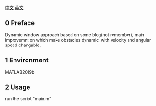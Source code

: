 [中文](https://github.com/JohnJim0816/DWA_dynamic/blob/master/README.md)|[英文](https://github.com/JohnJim0816/DWA_dynamic/blob/master/README_en.md)

## 0 Preface

Dynamic window approach based on some blog(not remember), main improvemnt on which make obstacles dynamic, with velocity and angular speed changable.

## 1 Environment

MATLAB2019b

## 2 Usage

run the script "main.m"
